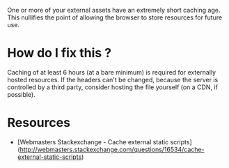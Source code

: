 One or more of your external assets have an extremely short caching age. This nullifies the point of allowing the browser to store resources for future use.

# How do I fix this ?

Caching of at least 6 hours (at a bare minimum) is required for externally hosted resources. If the headers can't be changed, because the server is controlled by a third party, consider hosting the file yourself (on a CDN, if possible).

# Resources

* [Webmasters Stackexchange - Cache external static scripts] (http://webmasters.stackexchange.com/questions/16534/cache-external-static-scripts)
